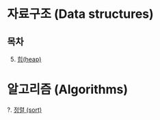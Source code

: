 # 자료구조 (Data structures)

## 목차   
 
 5. [힙(heap)]()
 

# 알고리즘 (Algorithms)





 ?. [정렬 (sort)](https://github.com/Iam-Sunghyun/javascript-algorithms/tree/main/src/algorithms/sorting)
